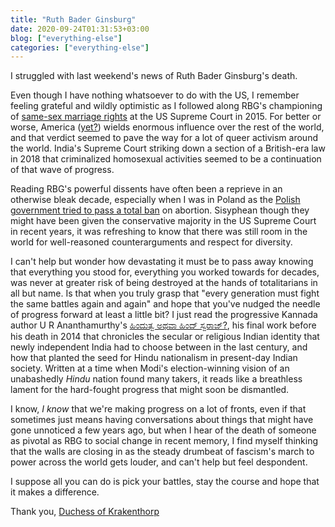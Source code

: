 ```yaml
---
title: "Ruth Bader Ginsburg"
date: 2020-09-24T01:31:53+03:00
blog: ["everything-else"]
categories: ["everything-else"]
---
```


I struggled with last weekend's news of Ruth Bader Ginsburg's death.

Even though I have nothing whatsoever to do with the US, I remember feeling grateful and wildly optimistic as I followed along RBG's championing of [same-sex marriage rights](https://www.theguardian.com/us-news/2015/apr/28/ruth-bader-ginsburg-gay-marriage-arguments-supreme-court) at the US Supreme Court in 2015. For better or worse, America ([yet?](https://www.denverpost.com/2019/12/08/america-influence-waning-under-trump/)) wields enormous influence over the rest of the world, and that verdict seemed to pave the way for a lot of queer activism around the world. India's Supreme Court striking down a section of a British-era law in 2018 that criminalized homosexual activities seemed to be a continuation of that wave of progress.

Reading RBG's powerful dissents have often been a reprieve in an otherwise bleak decade, especially when I was in Poland as the [Polish government tried to pass a total ban](https://www.reuters.com/article/us-poland-abortion-idUSKBN1GZ2LP) on abortion. Sisyphean though they might have been given the conservative majority in the US Supreme Court in recent years, it was refreshing to know that there was still room in the world for well-reasoned counterarguments and respect for diversity.

I can't help but wonder how devastating it must be to pass away knowing that everything you stood for, everything you worked towards for decades, was never at greater risk of being destroyed at the hands of totalitarians in all but name. Is that when you truly grasp that "every generation must fight the same battles again and again" and hope that you've nudged the needle of progress forward at least a little bit? I just read the progressive Kannada author U R Ananthamurthy's [ಹಿಂದುತ್ವ ಅಥವಾ ಹಿಂದ್ ಸ್ವರಾಜ್?](https://www.nytimes.com/2016/07/19/books/in-hindutva-or-hind-swaraj-a-warning-against-hindu-nationalism.html), his final work before his death in 2014 that chronicles the secular or religious Indian identity that newly independent India had to choose between in the last century, and how that planted the seed for Hindu nationalism in present-day Indian society. Written at a time when Modi's election-winning vision of an unabashedly *Hindu* nation found many takers, it reads like a breathless lament for the hard-fought progress that might soon be dismantled.

I know, *I know* that we're making progress on a lot of fronts, even if that sometimes just means having conversations about things that might have gone unnoticed a few years ago, but when I hear of the death of someone as pivotal as RBG to social change in recent memory, I find myself thinking that the walls are closing in as the steady drumbeat of fascism's march to power across the world gets louder, and can't help but feel despondent.

I suppose all you can do is pick your battles, stay the course and hope that it makes a difference.

Thank you, [Duchess of Krakenthorp](https://www.youtube.com/watch?v=QvBdsFWUZrE)